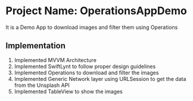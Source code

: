 # Project Name: OperationsAppDemo

It is a Demo App to download images and filter them using Operations

## Implementation
1) Implemented MVVM Architecture
2) Implemented SwiftLynt to follow proper design guidelines 
3) Implemented Operations to download and filter the images
4) Implemented Generic Network layer using URLSession to get the data from the Unsplash API 
5) Implemented TableView to show the images
